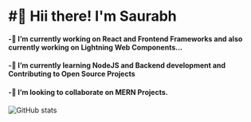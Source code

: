 <h1>#👋 Hii there! I'm Saurabh</h1> 
<div>
<h4>-🔭 I’m currently working on React and Frontend Frameworks and also currently working on Lightning Web Components...</h4>
<h4>-🌱 I’m currently learning NodeJS and Backend development and Contributing to Open Source Projects</h4>
<h4>-👯 I’m looking to collaborate on MERN Projects.</h4>
</div>

![GitHub stats](https://github-readme-stats.vercel.app/api?username=SaurabhMulay999&show_icons=true&theme=tokyonight)


<!--
**SaurabhMulay999/SaurabhMulay999** is a ✨ _special_ ✨ repository because its `README.md` (this file) appears on your GitHub profile.

Here are some ideas to get you started:

- 🔭 I’m currently working on ...
- 🌱 I’m currently learning ...
- 👯 I’m looking to collaborate on ...
- 🤔 I’m looking for help with ...
- 💬 Ask me about ...
- 📫 How to reach me: ...
- 😄 Pronouns: ...
- ⚡ Fun fact: ...
-->

